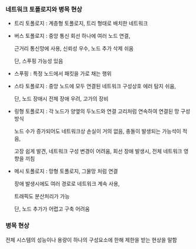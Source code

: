 ### 네트워크 토폴로지와 병목 현상

- 트리 토폴로지 : 계층형 토폴로지, 트리 형태로 배치한 네트워크

- 버스 토폴로지 : 중앙 통신 회선 하나에 여러 노드 연결,

  근거리 통신망에 사용, 신뢰성 우수, 노드 추가 삭제 쉬움

  단, 스푸핑 가능성 있음

- 스푸핑 : 특정 노드에서 패킷을 가로 채는 행위

- 스타 토폴로지 : 중앙 노드에 모두 연결된 네트워크 구성상호 에러 탐지 쉬움, 

  단, 노드 장애시 전체 장애 우려, 고가의 장비

- 링형 토폴로지 : 각 노드가 양옆의 두노드와 연결 고리처럼 연속하여 연결된 망 구성 방식

  노드 수가 증가되어도 네트워크상 손실이 거의 없음, 충돌이 발생되는 가능석이 적음,

  고장 쉽게 발견, 네트워크 구성 변경이 어려움, 회선 장애 발생시, 전체 네트워크 영향을 끼침

- 메시 토폴로지 : 망형 토폴로지, 그물망 처럼 연결

  장애 발생시에도 여러 경로로 네트워크 계속 사용,

  트래픽도 분산처리가 가능

  단, 노드 추가가 어렵고 구축 어려움

### 병목 현상

전체 시스템의 성능이나 용량이 하나의 구성요소에 한해 제한을 받는 현상을 말함
